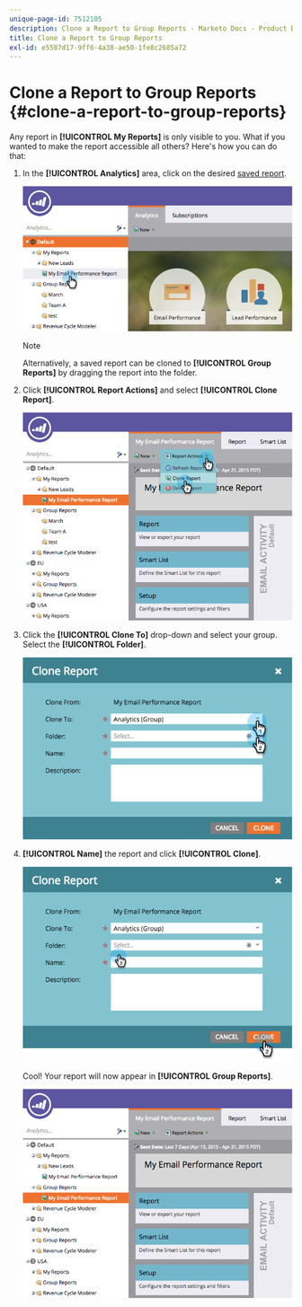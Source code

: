 ```yaml
---
unique-page-id: 7512105
description: Clone a Report to Group Reports - Marketo Docs - Product Documentation
title: Clone a Report to Group Reports
exl-id: e5587d17-9ff6-4a38-ae50-1fe8c2685a72
---
```

# Clone a Report to Group Reports {#clone-a-report-to-group-reports}

Any report in **[!UICONTROL My Reports]** is only visible to you. What if you wanted to make the report accessible all others? Here's how you can do that:

1. In the **[!UICONTROL Analytics]** area, click on the desired [saved report](/help/marketo/product-docs/reporting/basic-reporting/creating-reports/save-a-report.md).

   ![](assets/image2015-4-21-11-3a25-3a54.png)

   >[!NOTE]
   >
   >Alternatively, a saved report can be cloned to **[!UICONTROL Group Reports]** by dragging the report into the folder.

1. Click **[!UICONTROL Report Actions]** and select **[!UICONTROL Clone Report]**.

   ![](assets/image2015-4-21-11-3a29-3a32.png)

1. Click the **[!UICONTROL Clone To]** drop-down and select your group. Select the **[!UICONTROL Folder]**.

   ![](assets/image2015-4-21-11-3a32-3a0.png)

1. **[!UICONTROL Name]** the report and click **[!UICONTROL Clone]**.

   ![](assets/image2015-4-21-11-3a33-3a11.png)

   Cool! Your report will now appear in **[!UICONTROL Group Reports]**.

   ![](assets/image2015-4-21-11-3a37-3a25.png)
